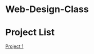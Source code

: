 # Web-Design-Class

<h1>Project List</h1>

<a href="project1/index.html" target="_blank">Project 1</a>
